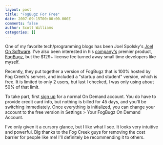 ```yaml
---
layout: post
title: "FogBugz For Free"
date: 2007-09-15T00:00:00.000Z
comments: false
author: Scott Williams
categories: []
---
```

One of my favorite tech/programming blogs has been Joel Spolsky's <a href="http://www.joelonsoftware.com">Joel On Software</a>. I've also been interested in his <a href="http://www.fogcreek.com">company's</a> premier product, <a href="http://www.fogcreek.com/FogBugz/">FogBugz</a>, but the $129+ license fee turned away small time developers like myself.

Recently, they put together a version of FogBugz that is 100% hosted by Fog Creek's servers, and included a "startup and student" version, which is free. It is limited to only 2 users, but last I checked, I was only using about 50% of that limit.

To take part, first <a href="https://shop.fogcreek.com/default.asp?sCategory=HOSTEDFB&amp;sStep=stepEnterEmailAddress">sign up</a> for a normal On Demand account. You do have to provide credit card info, but nothing is billed for 45 days, and you'll be switching immediately. Once everything is initialized, you can change your account to the free version in Settings &gt; Your FogBugz On Demand Account.

I've only given it a cursory glance, but I like what I see. It looks very intuitive and powerful. Big thanks to the Fog Creek guys for removing the cost barrier for people like me! I'll definitely be recommending it to others.
